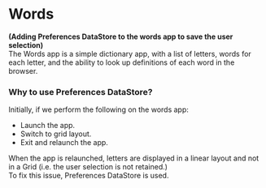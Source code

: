 # Words
__(Adding Preferences DataStore to the words app to save the user selection)__  
The Words app is a simple dictionary app, with a list of letters, words for each letter, and the ability to look up definitions of each word in the browser.

### Why to use Preferences DataStore?
Initially, if we perform the following on the words app:
- Launch the app.
- Switch to grid layout.
- Exit and relaunch the app.

When the app is relaunched, letters are displayed in a linear layout and not in a Grid (i.e. the user selection is not retained.)  
To fix this issue, Preferences DataStore is used.
